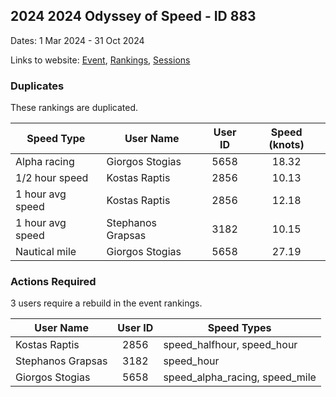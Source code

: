## 2024 2024 Odyssey of Speed - ID 883

Dates: 1 Mar 2024 - 31 Oct 2024

Links to website: [Event](https://www.gps-speedsurfing.com/default.aspx?mnu=event&val=883), [Rankings](https://www.gps-speedsurfing.com/default.aspx?mnu=eventranking&val=883), [Sessions](https://www.gps-speedsurfing.com/default.aspx?mnu=eventsessions&val=883)

### Duplicates

These rankings are duplicated.

| Speed Type | User Name | User ID | Speed (knots) |
| ---------- | --------- | :-----: | :-----------: |
| Alpha racing | Giorgos Stogias | 5658 | 18.32 |
| 1/2 hour speed | Kostas Raptis | 2856 | 10.13 |
| 1 hour avg speed | Kostas Raptis | 2856 | 12.18 |
| 1 hour avg speed | Stephanos Grapsas | 3182 | 10.15 |
| Nautical mile | Giorgos Stogias | 5658 | 27.19 |

### Actions Required

3 users require a rebuild in the event rankings.

| User Name | User ID | Speed Types |
| --------- | :-----: | ----------- |
| Kostas Raptis | 2856 | speed_halfhour, speed_hour |
| Stephanos Grapsas | 3182 | speed_hour |
| Giorgos Stogias | 5658 | speed_alpha_racing, speed_mile |
